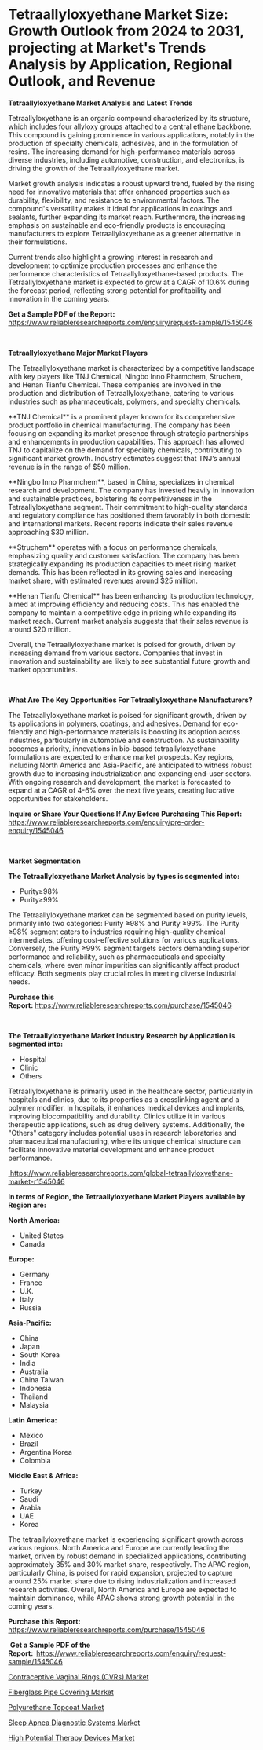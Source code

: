 <p><h1>Tetraallyloxyethane Market Size: Growth Outlook from 2024 to 2031, projecting at Market's Trends Analysis by Application, Regional Outlook, and Revenue</h1></p><p><strong>Tetraallyloxyethane Market Analysis and Latest Trends</strong></p>
<p><p>Tetraallyloxyethane is an organic compound characterized by its structure, which includes four allyloxy groups attached to a central ethane backbone. This compound is gaining prominence in various applications, notably in the production of specialty chemicals, adhesives, and in the formulation of resins. The increasing demand for high-performance materials across diverse industries, including automotive, construction, and electronics, is driving the growth of the Tetraallyloxyethane market.</p><p>Market growth analysis indicates a robust upward trend, fueled by the rising need for innovative materials that offer enhanced properties such as durability, flexibility, and resistance to environmental factors. The compound's versatility makes it ideal for applications in coatings and sealants, further expanding its market reach. Furthermore, the increasing emphasis on sustainable and eco-friendly products is encouraging manufacturers to explore Tetraallyloxyethane as a greener alternative in their formulations.</p><p>Current trends also highlight a growing interest in research and development to optimize production processes and enhance the performance characteristics of Tetraallyloxyethane-based products. The Tetraallyloxyethane market is expected to grow at a CAGR of 10.6% during the forecast period, reflecting strong potential for profitability and innovation in the coming years.</p></p>
<p><strong>Get a Sample PDF of the Report:&nbsp;</strong> <a href="https://www.reliableresearchreports.com/enquiry/request-sample/1545046?utm_campaign=34&utm_medium=2&utm_source=Github&utm_content=ia&utm_term=08112024&utm_id=tetraallyloxyethane">https://www.reliableresearchreports.com/enquiry/request-sample/1545046</a></p>
<p>&nbsp;</p>
<p><strong>Tetraallyloxyethane Major Market Players</strong></p>
<p><p>The Tetraallyloxyethane market is characterized by a competitive landscape with key players like TNJ Chemical, Ningbo Inno Pharmchem, Struchem, and Henan Tianfu Chemical. These companies are involved in the production and distribution of Tetraallyloxyethane, catering to various industries such as pharmaceuticals, polymers, and specialty chemicals.</p><p>**TNJ Chemical** is a prominent player known for its comprehensive product portfolio in chemical manufacturing. The company has been focusing on expanding its market presence through strategic partnerships and enhancements in production capabilities. This approach has allowed TNJ to capitalize on the demand for specialty chemicals, contributing to significant market growth. Industry estimates suggest that TNJ’s annual revenue is in the range of $50 million.</p><p>**Ningbo Inno Pharmchem**, based in China, specializes in chemical research and development. The company has invested heavily in innovation and sustainable practices, bolstering its competitiveness in the Tetraallyloxyethane segment. Their commitment to high-quality standards and regulatory compliance has positioned them favorably in both domestic and international markets. Recent reports indicate their sales revenue approaching $30 million.</p><p>**Struchem** operates with a focus on performance chemicals, emphasizing quality and customer satisfaction. The company has been strategically expanding its production capacities to meet rising market demands. This has been reflected in its growing sales and increasing market share, with estimated revenues around $25 million.</p><p>**Henan Tianfu Chemical** has been enhancing its production technology, aimed at improving efficiency and reducing costs. This has enabled the company to maintain a competitive edge in pricing while expanding its market reach. Current market analysis suggests that their sales revenue is around $20 million.</p><p>Overall, the Tetraallyloxyethane market is poised for growth, driven by increasing demand from various sectors. Companies that invest in innovation and sustainability are likely to see substantial future growth and market opportunities.</p></p>
<p>&nbsp;</p>
<p><strong>What Are The Key Opportunities For Tetraallyloxyethane Manufacturers?</strong></p>
<p><p>The Tetraallyloxyethane market is poised for significant growth, driven by its applications in polymers, coatings, and adhesives. Demand for eco-friendly and high-performance materials is boosting its adoption across industries, particularly in automotive and construction. As sustainability becomes a priority, innovations in bio-based tetraallyloxyethane formulations are expected to enhance market prospects. Key regions, including North America and Asia-Pacific, are anticipated to witness robust growth due to increasing industrialization and expanding end-user sectors. With ongoing research and development, the market is forecasted to expand at a CAGR of 4-6% over the next five years, creating lucrative opportunities for stakeholders.</p></p>
<p><strong>Inquire or Share Your Questions If Any Before Purchasing This Report:</strong> <a href="https://www.reliableresearchreports.com/enquiry/pre-order-enquiry/1545046?utm_campaign=34&utm_medium=2&utm_source=Github&utm_content=ia&utm_term=08112024&utm_id=tetraallyloxyethane">https://www.reliableresearchreports.com/enquiry/pre-order-enquiry/1545046</a></p>
<p>&nbsp;</p>
<p><strong>Market Segmentation</strong></p>
<p><strong>The Tetraallyloxyethane Market Analysis by types is segmented into:</strong></p>
<p><ul><li>Purity≥98%</li><li>Purity≥99%</li></ul></p>
<p><p>The Tetraallyloxyethane market can be segmented based on purity levels, primarily into two categories: Purity ≥98% and Purity ≥99%. The Purity ≥98% segment caters to industries requiring high-quality chemical intermediates, offering cost-effective solutions for various applications. Conversely, the Purity ≥99% segment targets sectors demanding superior performance and reliability, such as pharmaceuticals and specialty chemicals, where even minor impurities can significantly affect product efficacy. Both segments play crucial roles in meeting diverse industrial needs.</p></p>
<p><strong>Purchase this Report:&nbsp;</strong><a href="https://www.reliableresearchreports.com/purchase/1545046?utm_campaign=34&utm_medium=2&utm_source=Github&utm_content=ia&utm_term=08112024&utm_id=tetraallyloxyethane">https://www.reliableresearchreports.com/purchase/1545046</a></p>
<p>&nbsp;</p>
<p><strong>The Tetraallyloxyethane Market Industry Research by Application is segmented into:</strong></p>
<p><ul><li>Hospital</li><li>Clinic</li><li>Others</li></ul></p>
<p><p>Tetraallyloxyethane is primarily used in the healthcare sector, particularly in hospitals and clinics, due to its properties as a crosslinking agent and a polymer modifier. In hospitals, it enhances medical devices and implants, improving biocompatibility and durability. Clinics utilize it in various therapeutic applications, such as drug delivery systems. Additionally, the "Others" category includes potential uses in research laboratories and pharmaceutical manufacturing, where its unique chemical structure can facilitate innovative material development and enhance product performance.</p></p>
<p><a href="https://www.reliableresearchreports.com/global-tetraallyloxyethane-market-r1545046?utm_campaign=34&utm_medium=2&utm_source=Github&utm_content=ia&utm_term=08112024&utm_id=tetraallyloxyethane">&nbsp;https://www.reliableresearchreports.com/global-tetraallyloxyethane-market-r1545046</a></p>
<p><strong>In terms of Region, the Tetraallyloxyethane Market Players available by Region are:</strong></p>
<p>
    <p> <strong> North America: </strong>
        <ul>
            <li>United States</li>
            <li>Canada</li>
        </ul>
        </p> 
    <p> <strong> Europe: </strong>
        <ul>
            <li>Germany</li>
            <li>France</li>
            <li>U.K.</li>
            <li>Italy</li>
            <li>Russia</li>
        </ul>
        </p> 
    <p> <strong> Asia-Pacific: </strong>
        <ul>
            <li>China</li>
            <li>Japan</li>
            <li>South Korea</li>
            <li>India</li>
            <li>Australia</li>
            <li>China Taiwan</li>
            <li>Indonesia</li>
            <li>Thailand</li>
            <li>Malaysia</li>
        </ul>
        </p> 
    <p> <strong> Latin America: </strong>
        <ul>
            <li>Mexico</li>
            <li>Brazil</li>
            <li>Argentina Korea</li>
            <li>Colombia</li>
        </ul>
        </p> 
    <p> <strong> Middle East & Africa: </strong>
        <ul>
            <li>Turkey</li>
            <li>Saudi</li>
            <li>Arabia</li>
            <li>UAE</li>
            <li>Korea</li>
        </ul>
    </p>
    </p>
<p><p>The tetraallyloxyethane market is experiencing significant growth across various regions. North America and Europe are currently leading the market, driven by robust demand in specialized applications, contributing approximately 35% and 30% market share, respectively. The APAC region, particularly China, is poised for rapid expansion, projected to capture around 25% market share due to rising industrialization and increased research activities. Overall, North America and Europe are expected to maintain dominance, while APAC shows strong growth potential in the coming years.</p></p>
<p><strong>Purchase this Report: </strong><a href="https://www.reliableresearchreports.com/purchase/1545046?utm_campaign=34&utm_medium=2&utm_source=Github&utm_content=ia&utm_term=08112024&utm_id=tetraallyloxyethane">https://www.reliableresearchreports.com/purchase/1545046</a></p>
<p>&nbsp;<strong>Get a Sample PDF of the Report:&nbsp;&nbsp;</strong><a href="https://www.reliableresearchreports.com/enquiry/request-sample/1545046?utm_campaign=34&utm_medium=2&utm_source=Github&utm_content=ia&utm_term=08112024&utm_id=tetraallyloxyethane">https://www.reliableresearchreports.com/enquiry/request-sample/1545046</a></p>
<p><strong></strong></p>
<p><p><a href="https://issuu.com/reportprime-2/docs/contraceptive-vaginal-rings-cvrs-ma_63efa636c1227e?utm_campaign=34&utm_medium=2&utm_source=Github&utm_content=ia&utm_term=08112024&utm_id=tetraallyloxyethane">Contraceptive Vaginal Rings (CVRs) Market</a></p><p><a href="https://github.com/AlisaRowe24/Market-Research-Report-List-1/blob/main/fiberglass-pipe-covering-market.md?utm_campaign=34&utm_medium=2&utm_source=Github&utm_content=ia&utm_term=08112024&utm_id=tetraallyloxyethane">Fiberglass Pipe Covering Market</a></p><p><a href="https://github.com/fannklhimesu/Market-Research-Report-List-1/blob/main/polyurethane-topcoat-market.md?utm_campaign=34&utm_medium=2&utm_source=Github&utm_content=ia&utm_term=08112024&utm_id=tetraallyloxyethane">Polyurethane Topcoat Market</a></p><p><a href="https://issuu.com/reportprime-2/docs/sleep-apnea-diagnostic-systems-mark_cd697eddffbe61?utm_campaign=34&utm_medium=2&utm_source=Github&utm_content=ia&utm_term=08112024&utm_id=tetraallyloxyethane">Sleep Apnea Diagnostic Systems Market</a></p><p><a href="https://issuu.com/reportprime-2/docs/high-potential-therapy-devices-mark_2a5a34404e8620?utm_campaign=34&utm_medium=2&utm_source=Github&utm_content=ia&utm_term=08112024&utm_id=tetraallyloxyethane">High Potential Therapy Devices Market</a></p></p>